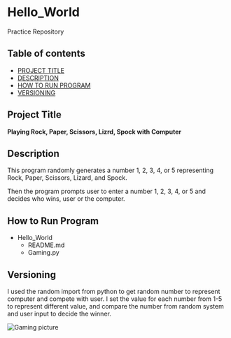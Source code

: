 # Hello_World
Practice Repository


## Table of contents

- [PROJECT TITLE](#Project-Title)
- [DESCRIPTION](#Description)
- [HOW TO RUN PROGRAM](#How-to-run-program)
- [VERSIONING](#versioning)

## Project Title

**Playing Rock, Paper, Scissors, Lizrd, Spock with Computer**

## Description

This program randomly generates a number 1, 2, 3, 4, or 5 representing Rock, Paper, Scissors, Lizard, and Spock.
>
Then the program prompts user to enter a number 1, 2, 3, 4, or 5 and decides who wins, user or the computer.

## How to Run Program 

- Hello_World
  - README.md
  - Gaming.py


## Versioning

I used the random import from python to get random number to represent computer and compete with user. I set the value for each number from 1-5 to represent different value, and compare the number from random system and user input to decide the winner. 

![Gaming picture](/desktop/Game.png)
